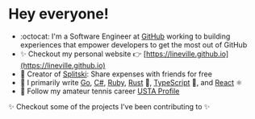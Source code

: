 # Hey everyone!

* :octocat: I'm a Software Engineer at [GitHub](http://github.com/github) working to building experiences that empower developers to get the most out of GitHub
* ✨ Checkout my personal website 👉 [https://lineville.github.io](https://lineville.github.io)
* 🦝 Creator of [Splitski](https:splitski.dev): Share expenses with friends for free
* 🔭 I primarily write [Go](https://go.dev/), [C#](https://dotnet.microsoft.com/en-us/languages/csharp), [Ruby](https://www.ruby-lang.org/en/), [Rust](https://www.rust-lang.org/) 🦀, [TypeScript](https://www.typescriptlang.org/) 💙, and [React](https://react.dev/) ⚛️
* 🎾 Follow my amateur tennis career [USTA Profile](https://www.usta.com/en/home/play/player-search/profile.html#uaid=2005791848&tab=rankings)

✨ Checkout some of the projects I've been contributing to ✨
